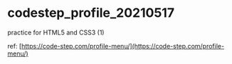 # codestep_profile_20210517
practice for HTML5 and CSS3 (1)

ref: [https://code-step.com/profile-menu/](https://code-step.com/profile-menu/)

